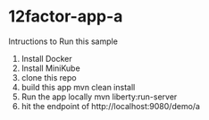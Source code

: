 # 12factor-app-a
Intructions to Run this sample
1. Install Docker
2. Install MiniKube
3. clone this repo
4. build this app 
   mvn clean install
5. Run the app locally
   mvn liberty:run-server
6. hit the endpoint of http://localhost:9080/demo/a   
